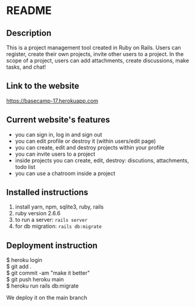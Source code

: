 # README

## Description
This is a project management tool created in Ruby on Rails. Users can register, create their own projects, invite other users to a project. In the scope of a project, users can add attachments, create discussions, make tasks, and chat!

## Link to the website

https://basecamp-17.herokuapp.com

## Current website's features

- you can sign in, log in and sign out
- you can edit profile or destroy it (within users/edit page)
- you can create, edit and destroy projects within your profile
- you can invite users to a project
- inside projects you can create, edit, destroy: discutions, attachments, todo list
- you can use a chatroom inside a project

## Installed instructions

1. install yarn, npm, sqlite3, ruby, rails
2. ruby version 2.6.6
3. to run a server: `rails server`
4. for db migration: `rails db:migrate`

## Deployment instruction

$ heroku login  
$ git add .  
$ git commit -am "make it better"  
$ git push heroku main  
$ heroku run rails db:migrate

We deploy it on the main branch
